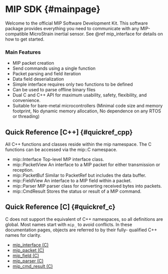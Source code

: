 MIP SDK  {#mainpage}
=================

Welcome to the official MIP Software Development Kit. This software package
provides everything you need to communicate with any MIP-compatible
MicroStrain inertial sensor.
See @ref mip_interface for details on how to get started.

### Main Features

* MIP packet creation
* Send commands using a single function
* Packet parsing and field iteration
* Data field deserialization
* Simple interface requires only two functions to be defined
* Can be used to parse offline binary files
* Dual C and C++ API for maximum usability, safety, flexibility, and convenience.
* Suitable for bare-metal microcontrollers (Minimal code size and memory footprint, No dynamic memory allocation, No dependence on any RTOS or threading)

Quick Reference [C++]  {#quickref_cpp}
---------------------

All C++ functions and classes reside within the mip namespace.
The C functions can be accessed via the mip::C namespace.

* mip::Interface  Top-level MIP interface class.
* mip::PacketView An interface to a MIP packet for either transmission or reception.
* mip::PacketBuf  Similar to PacketRef but includes the data buffer.
* mip::FieldView  An interface to a MIP field within a packet.
* mip::Parser     MIP parser class for converting received bytes into packets.
* mip::CmdResult  Stores the status or result of a MIP command.

Quick Reference [C]  {#quickref_c}
-------------------

C does not support the equivalent of C++ namespaces, so all definitions are
global. Most names start with `mip_` to avoid conflicts.
In these documentation pages, objects are referred to by their fully-
qualified C++ names for clarity.

* [mip_interface (C)](mip_interface_c)
* [mip_packet (C)](mip_packet_c)
* [mip_field (C)](mip_field_c)
* [mip_parser (C)](mip_parser_c)
* [mip_cmd_result (C)](mip::C::mip_cmd_result)

